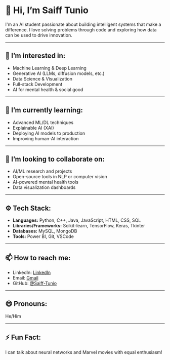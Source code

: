 # 👋 Hi, I’m Saiff Tunio

I'm an AI student passionate about building intelligent systems that make a difference. I love solving problems through code and exploring how data can be used to drive innovation.

---

## 👀 I’m interested in:
- Machine Learning & Deep Learning  
- Generative AI (LLMs, diffusion models, etc.)  
- Data Science & Visualization  
- Full-stack Development  
- AI for mental health & social good  

---

## 🌱 I’m currently learning:
- Advanced ML/DL techniques  
- Explainable AI (XAI)  
- Deploying AI models to production  
- Improving human-AI interaction  

---

## 💞️ I’m looking to collaborate on:
- AI/ML research and projects  
- Open-source tools in NLP or computer vision  
- AI-powered mental health tools  
- Data visualization dashboards  

---

## ⚙️ Tech Stack:
- **Languages:** Python, C++, Java, JavaScript, HTML, CSS, SQL  
- **Libraries/Frameworks:** Scikit-learn, TensorFlow, Keras, Tkinter  
- **Databases:** MySQL, MongoDB  
- **Tools:** Power BI, Git, VSCode  

---

## 📫 How to reach me:
- LinkedIn: [LinkedIn](https://www.linkedin.com/in/saifftunio/)
- Email: [Gmail ](mailto:saifullah.tunio1@gmail.com)  
- GitHub: [@Saiff-Tunio](https://github.com/Saiff-Tunio)

---

## 😄 Pronouns:
He/Him

---

## ⚡ Fun Fact:
I can talk about neural networks and Marvel movies with equal enthusiasm!

<!---
Saiff-Tunio/Saiff-Tunio is a ✨ special ✨ repository because its `README.md` (this file) appears on your GitHub profile.
You can click the Preview link to take a look at your changes.
--->

